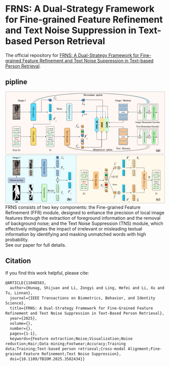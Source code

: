 # FRNS: A Dual-Strategy Framework for Fine-grained Feature Refinement and Text Noise Suppression in Text-based Person Retrieval
The official repository for [FRNS: A Dual-Strategy Framework for Fine-grained Feature Refinement and Text Noise Suppression in Text-based Person Retrieval](https://ieeexplore.ieee.org/document/11048583).
## pipline
![pipline](https://github.com/ShijuanHuang/FRNS/blob/main/figures/fig_pipline.png)
FRNS consists of two key components: the Fine-grained Feature Refinement (FFR) module, designed to enhance the precision of local image features through the extraction of foreground information and the removal of background noise; and the Text Noise Suppression (TNS) module, which effectively mitigates the impact of irrelevant or misleading textual information by identifying and masking unmatched words with high probability.\
See our paper for full details.

## Citation
If you find this work helpful, please cite:
```
@ARTICLE{11048583,
  author={Hunag, Shijuan and Li, Zongyi and Ling, Hefei and Li, Xu and Tu, Linnan},
  journal={IEEE Transactions on Biometrics, Behavior, and Identity Science}, 
  title={FRNS: A Dual-Strategy Framework for Fine-Grained Feature Refinement and Text Noise Suppression in Text-Based Person Retrieval}, 
  year={2025},
  volume={},
  number={},
  pages={1-1},
  keywords={Feature extraction;Noise;Visualization;Noise reduction;Hair;Data mining;Footwear;Accuracy;Training data;Training;Text-based person retrieval;Cross-modal Alignment;Fine-grained Feature Refinement;Text Noise Suppression},
  doi={10.1109/TBIOM.2025.3582434}}
```

